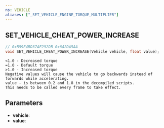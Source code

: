 ```yaml
---
ns: VEHICLE
aliases: ["_SET_VEHICLE_ENGINE_TORQUE_MULTIPLIER"]
---
```

## SET_VEHICLE_CHEAT_POWER_INCREASE

```c
// 0xB59E4BD37AE292DB 0x642DA5AA
void SET_VEHICLE_CHEAT_POWER_INCREASE(Vehicle vehicle, float value);
```

```
<1.0 - Decreased torque
=1.0 - Default torque
>1.0 - Increased torque
Negative values will cause the vehicle to go backwards instead of forwards while accelerating.
value - is between 0.2 and 1.8 in the decompiled scripts.
This needs to be called every frame to take effect.
```

## Parameters
* **vehicle**: 
* **value**: 

